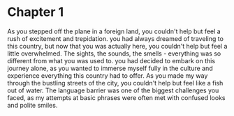 # Chapter 1

As you stepped off the plane in a foreign land, you couldn't help but feel a rush of excitement and trepidation. you had always dreamed of traveling to this country, but now that you was actually here, you couldn't help but feel a little overwhelmed. The sights, the sounds, the smells - everything was so different from what you was used to.
you had decided to embark on this journey alone, as you wanted to immerse myself fully in the culture and experience everything this country had to offer. As you made my way through the bustling streets of the city, you couldn't help but feel like a fish out of water. The language barrier was one of the biggest challenges you faced, as my attempts at basic phrases were often met with confused looks and polite smiles.